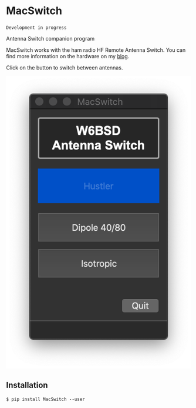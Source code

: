 # MacSwitch

`Development in progress`

Antenna Switch companion program

MacSwitch works with the ham radio HF Remote Antenna Switch. You can find more information on the hardware on my [blog][1].

Click on the button to switch between antennas.

![Screenshoot](misc/MacSwitch.png)

[1]: https://0x9900.com/remote-controlled-antenna-switch/

## Installation

```
$ pip install MacSwitch --user
```
